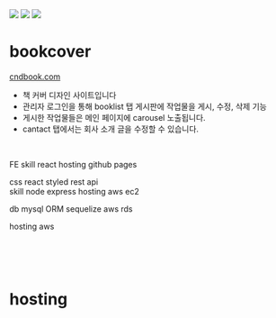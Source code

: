 
<div>
  <img src="https://img.shields.io/github/stars/oktrees/bookcover"/>
  <img src="https://img.shields.io/github/issues/oktrees/bookcover"/>
  <img src="https://hits.seeyoufarm.com/api/count/incr/badge.svg?url=https%3A%2F%2Fgithub.com%2Foktrees&count_bg=%2379C83D&title_bg=%23555555&icon=&icon_color=%23E7E7E7&title=hits&edge_flat=false"/>  
</div>

# bookcover  

<a href="https://cndbook.com/">cndbook.com</a><br/>

* 책 커버 디자인 사이트입니다</br>
* 관리자 로그인을 통해 booklist 탭 게시판에 작업물을 게시, 수정, 삭제 기능<br/>
* 게시한 작업물들은 메인 페이지에 carousel 노출됩니다.<br/>
* cantact 탭에서는 회사 소개 글을 수정할 수 있습니다. <br/>
<br/>


FE 
  skill react
  hosting github pages

css react styled
rest api  
  skill node express
  hosting aws ec2
  
db 
  mysql ORM sequelize
  aws rds
  
  
hosting aws 






<br/>
<br/>
<br/>

# hosting
